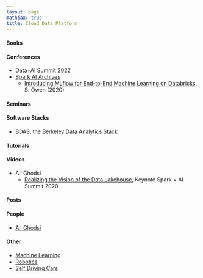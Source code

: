 ```yaml
---
layout: page
mathjax: true
title: Cloud Data Platform
---
```

#### Books

#### Conferences
* [Data+AI Summit 2022](https://databricks.com/dataaisummit/north-america-2022)
* [Spark AI Archives](https://databricks.com/sparkaisummit/north-america/sessions)
  * [Introducing MLflow for End-to-End Machine Learning on Databricks](https://databricks.com/session_na20/introducing-mlflow-for-end-to-end-machine-learning-on-databricks), S. Owen (2020)

#### Seminars

#### Software Stacks
* [BDAS, the Berkeley Data Analytics Stack](https://amplab.cs.berkeley.edu/software/)

#### Tutorials

#### Videos
* Ali Ghodsi
  * [Realizing the Vision of the Data Lakehouse](https://www.youtube.com/watch?v=g11y-kJHr3I), Keynote Spark + AI Summit 2020

#### Posts

#### People
* [Ali Ghodsi](https://people.eecs.berkeley.edu/~alig/)

#### Other
* [Machine Learning](machine_learning.md)
* [Robotics](robotics.md)
* [Self Driving Cars](self_driving_cars.md)

